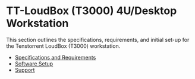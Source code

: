 # TT-LoudBox (T3000) 4U/Desktop Workstation

This section outlines the specifications, requirements, and initial set-up for the Tenstorrent LoudBox (T3000) workstation.

- [Specifications and Requirements](./specifications.md)
- [Software Setup](./softwaresetup.md)
- [Support](./support.md)

